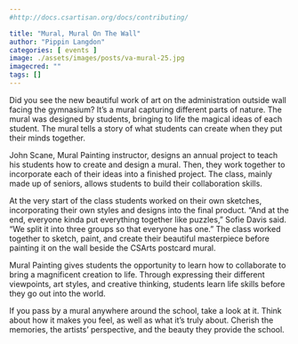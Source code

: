 ```yaml
---
#http://docs.csartisan.org/docs/contributing/

title: "Mural, Mural On The Wall"
author: "Pippin Langdon"
categories: [ events ]
image: ./assets/images/posts/va-mural-25.jpg
imagecred: ""
tags: []
---
```

Did you see the new beautiful work of art on the administration outside wall facing the gymnasium? It’s a mural capturing different parts of nature. The mural was designed by students, bringing to life the magical ideas of each student. The mural tells a story of what students can create when they put their minds together. 

John Scane, Mural Painting instructor, designs an annual project to teach his students how to create and design a mural. Then, they work together to incorporate each of their ideas into a finished project. The class, mainly made up of seniors, allows students to build their collaboration skills.

At the very start of the class students worked on their own sketches, incorporating their own styles and designs into the final product. “And at the end, everyone kinda put everything together like puzzles,” Sofie Davis said. “We split it into three groups so that everyone has one.” The class worked together to sketch, paint, and create their beautiful masterpiece before painting it on the wall beside the CSArts postcard mural. 

Mural Painting gives students the opportunity to learn how to collaborate to bring a magnificent creation to life. Through expressing their different viewpoints, art styles, and creative thinking, students learn life skills before they go out into the world. 

If you pass by a mural anywhere around the school, take a look at it. Think about how it makes you feel, as well as what it’s truly about. Cherish the memories, the artists’ perspective, and the beauty they provide the school.

